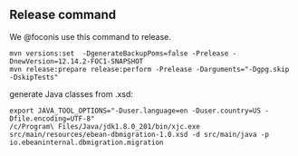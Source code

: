 ## Release command

We @foconis use this command to release.

    mvn versions:set  -DgenerateBackupPoms=false -Prelease -DnewVersion=12.14.2-FOC1-SNAPSHOT 
    mvn release:prepare release:perform -Prelease -Darguments="-Dgpg.skip -DskipTests"
    
generate Java classes from .xsd:

    export JAVA_TOOL_OPTIONS="-Duser.language=en -Duser.country=US -Dfile.encoding=UTF-8"
    /c/Program\ Files/Java/jdk1.8.0_201/bin/xjc.exe src/main/resources/ebean-dbmigration-1.0.xsd -d src/main/java -p io.ebeaninternal.dbmigration.migration
